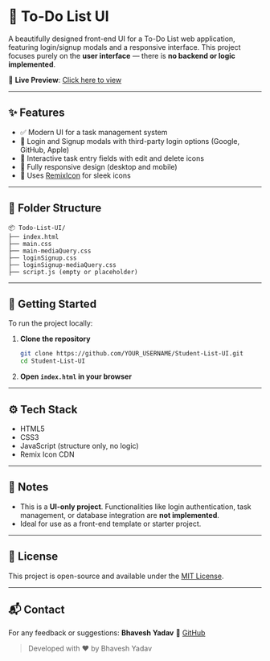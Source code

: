 # 📝 To-Do List UI

A beautifully designed front-end UI for a To-Do List web application, featuring login/signup modals and a responsive interface. This project focuses purely on the **user interface** — there is **no backend or logic implemented**.

🔗 **Live Preview**: [Click here to view](https://ybhavesh-0915.github.io/Student-List-UI/)

---

## ✨ Features

* ✅ Modern UI for a task management system
* 👤 Login and Signup modals with third-party login options (Google, GitHub, Apple)
* 📝 Interactive task entry fields with edit and delete icons
* 📱 Fully responsive design (desktop and mobile)
* 🎨 Uses [RemixIcon](https://remixicon.com/) for sleek icons

---

## 📁 Folder Structure

```
📦 Todo-List-UI/
├── index.html
├── main.css
├── main-mediaQuery.css
├── loginSignup.css
├── loginSignup-mediaQuery.css
├── script.js (empty or placeholder)
```

---

## 🚀 Getting Started

To run the project locally:

1. **Clone the repository**

   ```bash
   git clone https://github.com/YOUR_USERNAME/Student-List-UI.git
   cd Student-List-UI
   ```

2. **Open `index.html` in your browser**

---

## ⚙️ Tech Stack

* HTML5
* CSS3
* JavaScript (structure only, no logic)
* Remix Icon CDN

---

## 📌 Notes

* This is a **UI-only project**. Functionalities like login authentication, task management, or database integration are **not implemented**.
* Ideal for use as a front-end template or starter project.

---

## 📄 License
This project is open-source and available under the [MIT License](LICENSE).

---

## 📬 Contact
For any feedback or suggestions:
**Bhavesh Yadav**
🔗 [GitHub](https://github.com/ybhavesh-0915)

> Developed with ❤️ by Bhavesh Yadav